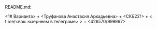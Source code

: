 README.md:

<1# Варианта> + <Труфанова Анастасия Аркадьевна> + <СКБ221> + < t.me/<ваш юзернейм в телеграме> > + <428570/999997>
